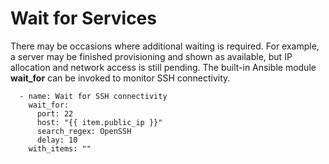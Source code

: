 # Wait for Services

There may be occasions where additional waiting is required. For example, a server may be finished provisioning and shown as available, but IP allocation and network access is still pending. The built-in Ansible module **wait\_for** can be invoked to monitor SSH connectivity.

```text
  - name: Wait for SSH connectivity
    wait_for:
      port: 22
      host: "{{ item.public_ip }}"
      search_regex: OpenSSH
      delay: 10
    with_items: ""
```

